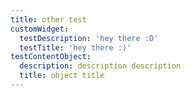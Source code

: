 ```yaml
---
title: other test
customWidget:
  testDescription: 'hey there :D'
  testTitle: 'hey there :)'
testContentObject:
  description: description description
  title: object title
---
```



